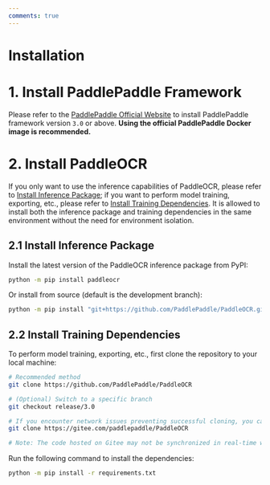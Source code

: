 ```yaml
---
comments: true
---
```


# Installation

# 1. Install PaddlePaddle Framework

Please refer to the [PaddlePaddle Official Website](https://www.paddlepaddle.org.cn/install/quick?docurl=/documentation/docs/en/develop/install/pip/linux-pip.html) to install PaddlePaddle framework version `3.0` or above. **Using the official PaddlePaddle Docker image is recommended.**

# 2. Install PaddleOCR

If you only want to use the inference capabilities of PaddleOCR, please refer to [Install Inference Package](#21-install-inference-package); if you want to perform model training, exporting, etc., please refer to [Install Training Dependencies](#22-install-training-dependencies). It is allowed to install both the inference package and training dependencies in the same environment without the need for environment isolation.

## 2.1 Install Inference Package

Install the latest version of the PaddleOCR inference package from PyPI:

```bash
python -m pip install paddleocr
```

Or install from source (default is the development branch):

```bash
python -m pip install "git+https://github.com/PaddlePaddle/PaddleOCR.git"
```

## 2.2 Install Training Dependencies

To perform model training, exporting, etc., first clone the repository to your local machine:

```bash
# Recommended method
git clone https://github.com/PaddlePaddle/PaddleOCR

# (Optional) Switch to a specific branch
git checkout release/3.0

# If you encounter network issues preventing successful cloning, you can also use the repository on Gitee:
git clone https://gitee.com/paddlepaddle/PaddleOCR

# Note: The code hosted on Gitee may not be synchronized in real-time with updates from this GitHub project, with a delay of 3~5 days. Please prioritize using the recommended method.
```

Run the following command to install the dependencies:

```bash
python -m pip install -r requirements.txt
```
